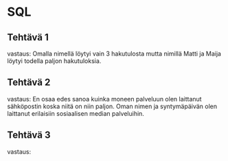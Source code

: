 # SQL
## Tehtävä 1
vastaus: Omalla nimellä löytyi vain 3 hakutulosta mutta nimillä Matti ja Maija löytyi todella paljon hakutuloksia.
## Tehtävä 2 
vastaus: En osaa edes sanoa kuinka moneen palveluun olen laittanut sähköpostin koska niitä on niin paljon. Oman nimen ja syntymäpäivän olen laittanut erilaisiin sosiaalisen median palveluihin.
## Tehtävä 3
vastaus: 
